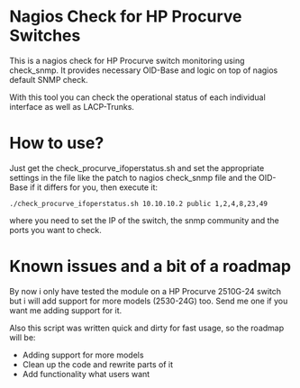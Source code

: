 # Nagios Check for HP Procurve Switches

This is a nagios check for HP Procurve switch monitoring using check_snmp. It provides necessary OID-Base and logic on top of nagios default SNMP check.

With this tool you can check the operational status of each individual interface as well as LACP-Trunks.

# How to use?

Just get the check_procurve_ifoperstatus.sh and set the appropriate settings in the file like the patch to nagios check_snmp file
and the OID-Base if it differs for you, then execute it:

`./check_procurve_ifoperstatus.sh 10.10.10.2 public 1,2,4,8,23,49`

where you need to set the IP of the switch, the snmp community and the ports you want to check.

# Known issues and a bit of a roadmap

By now i only have tested the module on a HP Procurve 2510G-24 switch but i will add support for more models (2530-24G) too.
Send me one if you want me adding support for it.

Also this script was written quick and dirty for fast usage, so the roadmap will be:

* Adding support for more models
* Clean up the code and rewrite parts of it
* Add functionality what users want